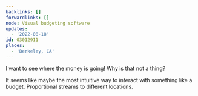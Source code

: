 ```yaml
---
backlinks: []
forwardlinks: []
node: Visual budgeting software
updates:
  - '2022-08-18'
id: 03012911
places:
  - 'Berkeley, CA'
---
```

I want to see where the money is going! Why is that not a thing? 

It seems like maybe the most intuitive way to interact with something like a budget. Proportional streams to different locations. 
